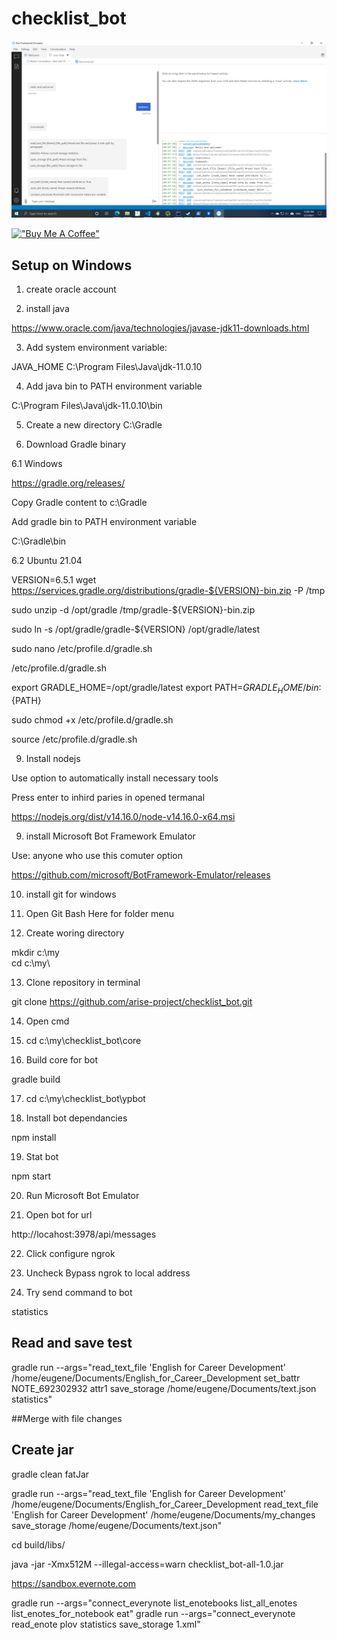 # checklist_bot

![bot in emulator](https://github.com/arise-project/checklist_bot/blob/master/core/examples/bot1.png?raw=true)

[!["Buy Me A Coffee"](https://www.buymeacoffee.com/assets/img/custom_images/orange_img.png)](https://www.buymeacoffee.com/epirogov)

## Setup on Windows

1. create oracle account

2. install java

https://www.oracle.com/java/technologies/javase-jdk11-downloads.html

3. Add system environment variable:

JAVA_HOME
C:\Program Files\Java\jdk-11.0.10

4. Add java bin to PATH environment variable

C:\Program Files\Java\jdk-11.0.10\bin

5. Create a new directory C:\Gradle

6. Download Gradle binary

6.1 Windows

https://gradle.org/releases/

Copy Gradle content to c:\Gradle

Add gradle bin to PATH environment variable

C:\Gradle\bin

6.2 Ubuntu 21.04

VERSION=6.5.1
wget https://services.gradle.org/distributions/gradle-${VERSION}-bin.zip -P /tmp

sudo unzip -d /opt/gradle /tmp/gradle-${VERSION}-bin.zip

sudo ln -s /opt/gradle/gradle-${VERSION} /opt/gradle/latest

sudo nano /etc/profile.d/gradle.sh

/etc/profile.d/gradle.sh

export GRADLE_HOME=/opt/gradle/latest
export PATH=${GRADLE_HOME}/bin:${PATH}


sudo chmod +x /etc/profile.d/gradle.sh

source /etc/profile.d/gradle.sh

9. Install nodejs

Use option to automatically install necessary tools

Press enter to inhird paries in opened termanal

https://nodejs.org/dist/v14.16.0/node-v14.16.0-x64.msi

9. install Microsoft Bot Framework Emulator

Use: anyone who use this comuter option

https://github.com/microsoft/BotFramework-Emulator/releases

10. install git for windows

11. Open Git Bash Here for folder menu

12. Create woring directory

mkdir c:\my\
cd c:\my\

13. Clone repository in terminal

git clone https://github.com/arise-project/checklist_bot.git

14. Open cmd

15. cd c:\my\checklist_bot\core

16. Build core for bot

gradle build

17. cd c:\my\checklist_bot\ypbot

18. Install bot dependancies

npm install

19. Stat bot

npm start

20.  Run Microsoft Bot Emulator

21. Open bot for url

http://locahost:3978/api/messages

22. Click configure ngrok

23. Uncheck Bypass ngrok to local address

24. Try send command to bot

statistics

## Read and save test
gradle run --args="read_text_file 'English for Career Development' /home/eugene/Documents/English_for_Career_Development set_battr NOTE_692302932 attr1 save_storage /home/eugene/Documents/text.json statistics"

##Merge with file changes
    
## Create jar
gradle clean fatJar

gradle run --args="read_text_file 'English for Career Development' /home/eugene/Documents/English_for_Career_Development read_text_file 'English for Career Development' /home/eugene/Documents/my_changes save_storage /home/eugene/Documents/text.json"

cd build/libs/

java -jar -Xmx512M --illegal-access=warn checklist_bot-all-1.0.jar


https://sandbox.evernote.com

gradle run --args="connect_everynote list_enotebooks list_all_enotes list_enotes_for_notebook eat"
gradle run --args="connect_everynote read_enote plov statistics save_storage 1.xml"


